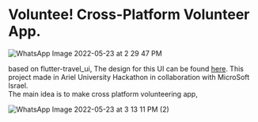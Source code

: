 # Voluntee! Cross-Platform Volunteer App.
![WhatsApp Image 2022-05-23 at 2 29 47 PM](https://user-images.githubusercontent.com/92790326/169831787-5370c3fd-c40d-4487-928e-23a8cd2d5493.jpeg)

based on flutter-travel_ui, The design for this UI can be found [here](https://dribbble.com/shots/6510521-Travel-App-for-booking-unique-experience).
This project made in Ariel University Hackathon in collaboration with MicroSoft Israel.</br>
The main idea is to make cross platform volunteering app,  
  
  
 ![WhatsApp Image 2022-05-23 at 3 13 11 PM (2)](https://user-images.githubusercontent.com/92790326/169832297-326a1d26-3d91-43cb-b8ee-6a1bb65c3292.jpeg)

